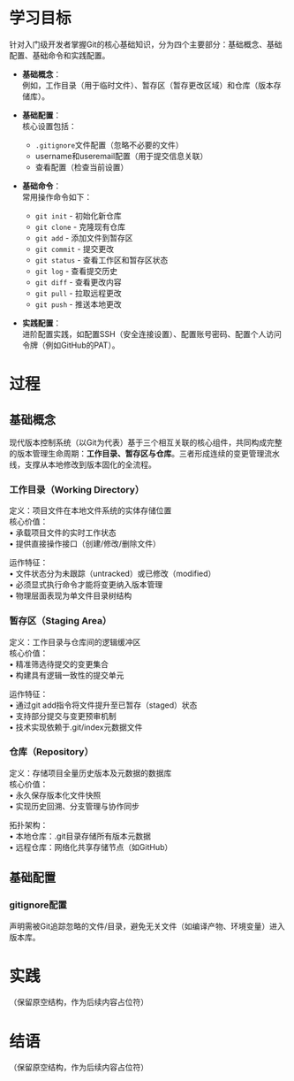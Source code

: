 # 学习目标

针对入门级开发者掌握Git的核心基础知识，分为四个主要部分：基础概念、基础配置、基础命令和实践配置。

- **基础概念**：  
  例如，工作目录（用于临时文件）、暂存区（暂存更改区域）和仓库（版本存储库）。

- **基础配置**：  
  核心设置包括：
  - `.gitignore`文件配置（忽略不必要的文件）
  - username和useremail配置（用于提交信息关联）
  - 查看配置（检查当前设置）

- **基础命令**：  
  常用操作命令如下：
  - `git init` - 初始化新仓库
  - `git clone` - 克隆现有仓库
  - `git add` - 添加文件到暂存区
  - `git commit` - 提交更改
  - `git status` - 查看工作区和暂存区状态
  - `git log` - 查看提交历史
  - `git diff` - 查看更改内容
  - `git pull` - 拉取远程更改
  - `git push` - 推送本地更改

- **实践配置**：  
  进阶配置实践，如配置SSH（安全连接设置）、配置账号密码、配置个人访问令牌（例如GitHub的PAT）。

# 过程

## 基础概念

现代版本控制系统（以Git为代表）基于三个相互关联的核心组件，共同构成完整的版本管理生命周期：**工作目录、暂存区与仓库**。三者形成连续的变更管理流水线，支撑从本地修改到版本固化的全流程。

### 工作目录（Working Directory）

定义：项目文件在本地文件系统的实体存储位置  
核心价值：  
• 承载项目文件的实时工作状态  
• 提供直接操作接口（创建/修改/删除文件）  

运作特征：  
• 文件状态分为未跟踪（untracked）或已修改（modified）  
• 必须显式执行命令才能将变更纳入版本管理  
• 物理层面表现为单文件目录树结构  

### 暂存区（Staging Area）

定义：工作目录与仓库间的逻辑缓冲区  
核心价值：  
• 精准筛选待提交的变更集合  
• 构建具有逻辑一致性的提交单元  

运作特征：  
• 通过git add指令将文件提升至已暂存（staged）状态  
• 支持部分提交与变更预审机制  
• 技术实现依赖于.git/index元数据文件  

### 仓库（Repository）

定义：存储项目全量历史版本及元数据的数据库  
核心价值：  
• 永久保存版本化文件快照  
• 实现历史回溯、分支管理与协作同步  

拓扑架构：  
• 本地仓库：.git目录存储所有版本元数据  
• 远程仓库：网络化共享存储节点（如GitHub）  


## 基础配置






### gitignore配置

声明需被Git追踪忽略的文件/目录，避免无关文件（如编译产物、环境变量）进入版本库。







# 实践
（保留原空结构，作为后续内容占位符）

# 结语
（保留原空结构，作为后续内容占位符）